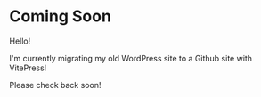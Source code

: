# Coming Soon

Hello!

I'm currently migrating my old WordPress site to a Github site with VitePress!

Please check back soon!